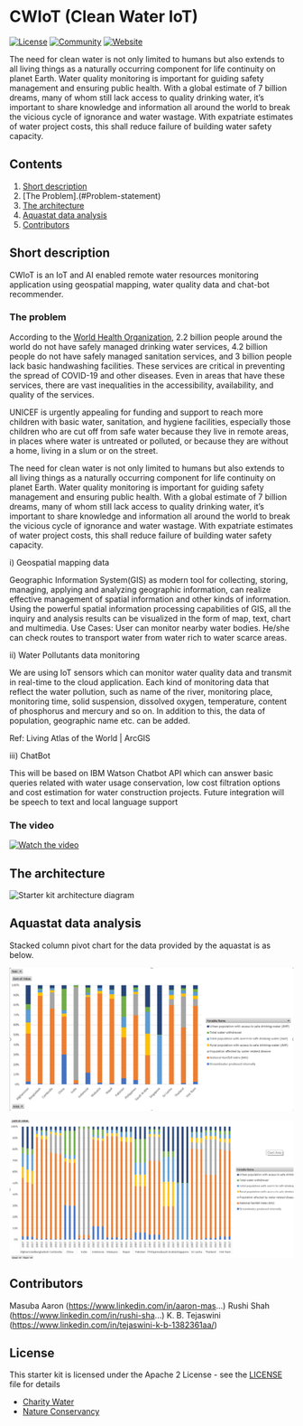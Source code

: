 # CWIoT (Clean Water IoT)

[![License](https://img.shields.io/badge/License-Apache2-blue.svg)](https://www.apache.org/licenses/LICENSE-2.0) [![Community](https://img.shields.io/badge/Join-Community-blue.svg)](https://developer.ibm.com/callforcode/get-started/) [![Website](https://img.shields.io/badge/View-Website-blue)](https://developer.ibm.com/callforcode/get-started/climate-change/clean-water)

The need for clean water is not only limited to humans but also extends to all living things as a naturally occurring component for life continuity on planet Earth. Water quality monitoring is important for guiding safety management and ensuring public health. With a global estimate of 7 billion dreams, many of whom still lack access to quality drinking water, it’s important to share knowledge and information all around the world to break the vicious cycle of ignorance and water wastage. With expatriate estimates of water project costs, this shall reduce failure of building water safety capacity.

## Contents

1. [Short description](#short-description)
2. [The Problem].(#Problem-statement)
3. [The architecture](#the-architecture)
4. [Aquastat data analysis](#aquastat-data-analysis)
6. [Contributors](#contributors) 

## Short description
CWIoT is an IoT and AI enabled remote water resources monitoring application using geospatial mapping, water quality data and chat-bot recommender.

### The problem

According to the [World Health Organization](https://www.who.int/news/item/18-06-2019-1-in-3-people-globally-do-not-have-access-to-safe-drinking-water-unicef-who), 2.2 billion people around the world do not have safely managed drinking water services, 4.2 billion people do not have safely managed sanitation services, and 3 billion people lack basic handwashing facilities. These services are critical in preventing the spread of COVID-19 and other diseases. Even in areas that have these services, there are vast inequalities in the accessibility, availability, and quality of the services. 

UNICEF is urgently appealing for funding and support to reach more children with basic water, sanitation, and hygiene facilities, especially those children who are cut off from safe water because they live in remote areas, in places where water is untreated or polluted, or because they are without a home, living in a slum or on the street.

The need for clean water is not only limited to humans but also extends to all living things as a naturally occurring component for life continuity on planet Earth. Water quality monitoring is important for guiding safety management and ensuring public health. With a global estimate of 7 billion dreams, many of whom still lack access to quality drinking water, it’s important to share knowledge and information all around the world to break the vicious cycle of ignorance and water wastage. With expatriate estimates of water project costs, this shall reduce failure of building water safety capacity.

i) Geospatial mapping data

Geographic Information System(GIS) as modern tool for collecting, storing, managing,
applying and analyzing geographic information, can realize effective management of spatial information and other kinds of information. Using the powerful spatial information processing capabilities of GIS, all the inquiry and analysis results can be visualized in the form of map, text, chart and multimedia.
Use Cases:
User can monitor nearby water bodies.
He/she can check routes to transport water from water rich to water scarce areas.


ii) Water Pollutants data monitoring

We are using IoT sensors which can monitor water quality data and transmit in real-time to the cloud application. Each kind of monitoring data that reflect the water pollution, such as name of the river, monitoring place, monitoring time, solid suspension, dissolved oxygen, temperature, content of phosphorus and mercury and so on. In addition to this, the data of population, geographic name etc. can be added.

Ref: Living Atlas of the World | ArcGIS

iii) ChatBot

This will be based on IBM Watson Chatbot API which can answer basic queries related with water usage conservation, low cost filtration options and cost estimation for water construction projects. Future integration will be speech to text and local language support 

### The video

[![Watch the video](https://i.ytimg.com/vi/M10ae5cyid4/hqdefault.jpg)](https://www.youtube.com/watch?v=M10ae5cyid4)

## The architecture

![Starter kit architecture diagram](assets/CFC-CleanWater-Architecture.png)


## Aquastat data analysis
Stacked column pivot chart for the data provided by the aquastat is as below. 

![Aquastat pivot chart 1](assets/Aquastat1.png)

![Aquastat pivot chart 2](assets/Aquastat2.png)

## Contributors
Masuba Aaron 
(https://www.linkedin.com/in/aaron-mas...)
Rushi Shah
(https://www.linkedin.com/in/rushi-sha...)
K. B. Tejaswini 
(https://www.linkedin.com/in/tejaswini-k-b-1382361aa/)

## License

This starter kit is licensed under the Apache 2 License - see the [LICENSE](LICENSE) file for details

- [Charity Water](https://www.charitywater.org/global-water-crisis)
- [Nature Conservancy](https://www.nature.org/en-us/what-we-do/our-priorities/provide-food-and-water-sustainably/)
